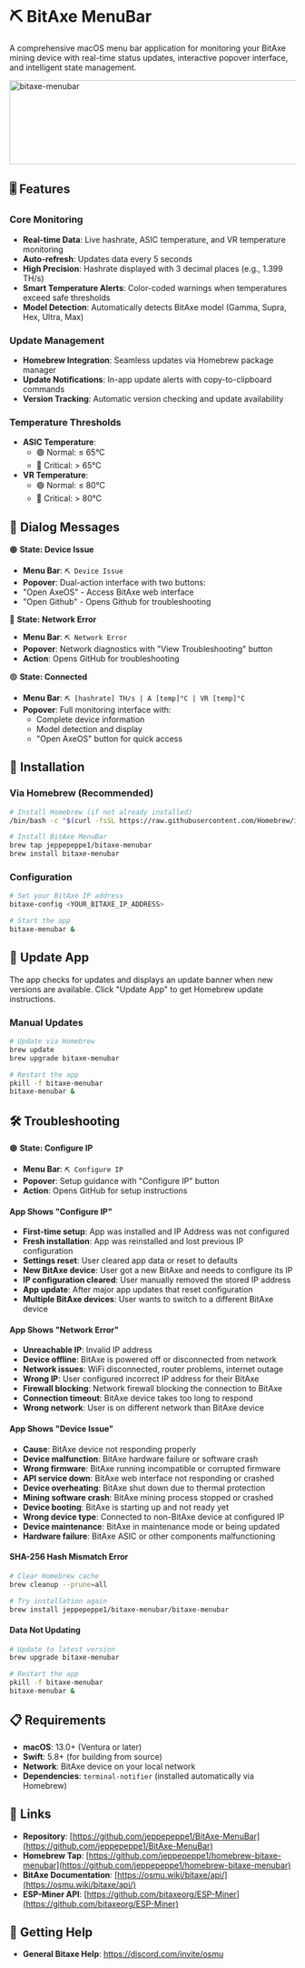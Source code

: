 # ⛏️ BitAxe MenuBar

A comprehensive macOS menu bar application for monitoring your BitAxe mining device with real-time status updates, interactive popover interface, and intelligent state management.

<img width="600" height="148" alt="bitaxe-menubar" src="https://github.com/user-attachments/assets/34c222ef-6b28-42eb-aeda-062b3d1c3009" />

## 🎚️ Features

### **Core Monitoring**
- **Real-time Data**: Live hashrate, ASIC temperature, and VR temperature monitoring
- **Auto-refresh**: Updates data every 5 seconds
- **High Precision**: Hashrate displayed with 3 decimal places (e.g., 1.399 TH/s)
- **Smart Temperature Alerts**: Color-coded warnings when temperatures exceed safe thresholds
- **Model Detection**: Automatically detects BitAxe model (Gamma, Supra, Hex, Ultra, Max)

### **Update Management**
- **Homebrew Integration**: Seamless updates via Homebrew package manager
- **Update Notifications**: In-app update alerts with copy-to-clipboard commands
- **Version Tracking**: Automatic version checking and update availability

### Temperature Thresholds

- **ASIC Temperature**: 
  - 🟢 Normal: ≤ 65°C
  - 🔴 Critical: > 65°C
- **VR Temperature**: 
  - 🟢 Normal: ≤ 80°C
  - 🔴 Critical: > 80°C


## 💬 Dialog Messages



🟠 **State: Device Issue**
- **Menu Bar**: `⛏️ Device Issue`
- **Popover**: Dual-action interface with two buttons:
- "Open AxeOS" - Access BitAxe web interface
- "Open Github" - Opens Github for troubleshooting

🔴 **State: Network Error**
- **Menu Bar**: `⛏️ Network Error`
- **Popover**: Network diagnostics with "View Troubleshooting" button
- **Action**: Opens GitHub for troubleshooting

🟢 **State: Connected**
- **Menu Bar**: `⛏️ [hashrate] TH/s | A [temp]°C | VR [temp]°C`
- **Popover**: Full monitoring interface with:
  - Complete device information
  - Model detection and display
  - "Open AxeOS" button for quick access

## 🚀 Installation

### Via Homebrew (Recommended)

```bash
# Install Homebrew (if not already installed)
/bin/bash -c "$(curl -fsSL https://raw.githubusercontent.com/Homebrew/install/HEAD/install.sh)"

# Install BitAxe MenuBar
brew tap jeppepeppe1/bitaxe-menubar
brew install bitaxe-menubar
```

### Configuration

```bash
# Set your BitAxe IP address
bitaxe-config <YOUR_BITAXE_IP_ADDRESS>

# Start the app
bitaxe-menubar &
```

## 🔄 Update App

The app checks for updates and displays an update banner when new versions are available. Click "Update App" to get Homebrew update instructions.

### Manual Updates
```bash
# Update via Homebrew
brew update
brew upgrade bitaxe-menubar

# Restart the app
pkill -f bitaxe-menubar
bitaxe-menubar &
```

## 🛠️ Troubleshooting

🟠  **State: Configure IP**
- **Menu Bar**: `⛏️ Configure IP`
- **Popover**: Setup guidance with "Configure IP" button
- **Action**: Opens GitHub for setup instructions

#### **App Shows "Configure IP"**
- **First-time setup**: App was installed and IP Address was not configured
- **Fresh installation**: App was reinstalled and lost previous IP configuration
- **Settings reset**: User cleared app data or reset to defaults
- **New BitAxe device**: User got a new BitAxe and needs to configure its IP
- **IP configuration cleared**: User manually removed the stored IP address
- **App update**: After major app updates that reset configuration
- **Multiple BitAxe devices**: User wants to switch to a different BitAxe device

#### **App Shows "Network Error"**
- **Unreachable IP**: Invalid IP address
- **Device offline**: BitAxe is powered off or disconnected from network
- **Network issues**: WiFi disconnected, router problems, internet outage
- **Wrong IP**: User configured incorrect IP address for their BitAxe
- **Firewall blocking**: Network firewall blocking the connection to BitAxe
- **Connection timeout**: BitAxe device takes too long to respond
- **Wrong network**: User is on different network than BitAxe device

#### **App Shows "Device Issue"**
- **Cause**: BitAxe device not responding properly
- **Device malfunction**: BitAxe hardware failure or software crash
- **Wrong firmware**: BitAxe running incompatible or corrupted firmware
- **API service down**: BitAxe web interface not responding or crashed
- **Device overheating**: BitAxe shut down due to thermal protection
- **Mining software crash**: BitAxe mining process stopped or crashed
- **Device booting**: BitAxe is starting up and not ready yet
- **Wrong device type**: Connected to non-BitAxe device at configured IP
- **Device maintenance**: BitAxe in maintenance mode or being updated
- **Hardware failure**: BitAxe ASIC or other components malfunctioning

#### **SHA-256 Hash Mismatch Error**
```bash
# Clear Homebrew cache
brew cleanup --prune=all

# Try installation again
brew install jeppepeppe1/bitaxe-menubar/bitaxe-menubar
```

#### **Data Not Updating**
```bash
# Update to latest version
brew upgrade bitaxe-menubar

# Restart the app
pkill -f bitaxe-menubar
bitaxe-menubar &
```

## 📋 Requirements

- **macOS**: 13.0+ (Ventura or later)
- **Swift**: 5.8+ (for building from source)
- **Network**: BitAxe device on your local network
- **Dependencies**: `terminal-notifier` (installed automatically via Homebrew)

## 🔗 Links

- **Repository**: [https://github.com/jeppepeppe1/BitAxe-MenuBar](https://github.com/jeppepeppe1/BitAxe-MenuBar)
- **Homebrew Tap**: [https://github.com/jeppepeppe1/homebrew-bitaxe-menubar](https://github.com/jeppepeppe1/homebrew-bitaxe-menubar)
- **BitAxe Documentation**: [https://osmu.wiki/bitaxe/api/](https://osmu.wiki/bitaxe/api/)
- **ESP-Miner API**: [https://github.com/bitaxeorg/ESP-Miner](https://github.com/bitaxeorg/ESP-Miner)

## 🛟 Getting Help

- **General Bitaxe Help**: https://discord.com/invite/osmu
